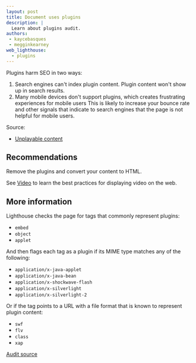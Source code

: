 ```yaml
---
layout: post
title: Document uses plugins
description: |
  Learn about plugins audit.
authors:
 - kaycebasques
 - megginkearney
web_lighthouse:
  - plugins
---
```


Plugins harm SEO in two ways:

1. Search engines can't index plugin content. Plugin content won't show up in search results.
2. Many mobile devices don't support plugins, which creates frustrating experiences for
   mobile users This is likely to increase your bounce rate and other signals that indicate to
   search engines that the page is not helpful for mobile users.

Source:

- [Unplayable content](/search/mobile-sites/mobile-seo/common-mistakes#unplayable-content)

## Recommendations

Remove the plugins and convert your content to HTML.

See [Video](/web/fundamentals/media/video) to learn the best practices for displaying video on
the web.

## More information

Lighthouse checks the page for tags that commonly represent plugins:

- `embed`
- `object`
- `applet`

And then flags each tag as a plugin if its MIME type matches any of the following:

- `application/x-java-applet`
- `application/x-java-bean`
- `application/x-shockwave-flash`
- `application/x-silverlight`
- `application/x-silverlight-2`

Or if the tag points to a URL with a file format that is known to represent plugin content:

- `swf`
- `flv`
- `class`
- `xap`

[Audit source](https://github.com/GoogleChrome/lighthouse/blob/master/lighthouse-core/audits/seo/plugins.js)
